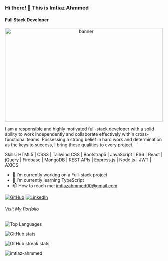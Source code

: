 ### Hi there! 👋 This is Imtiaz Ahmmed
#### Full Stack Developer

<p align="center">
  <img src="https://i.ibb.co/5TfNStD/banner.png" alt="banner" width="100%" height="300">
</p>

I am a responsible and highly motivated full-stack developer with a solid ability to work independently and collaborate effectively within cross-functional teams. Possessing a strong belief in hard work and determination as the keys to success, I bring these qualities to every project.

Skills: HTML5 | CSS3 | Tailwind CSS | Bootstrap5 | JavaScript | ES6 | React | jQuery | Firebase | MongoDB | REST APIs | Express.js | Node.js | JWT | AXIOS

- 🔭 I’m currently working on a Full-stack project
- 🌱 I’m currently learning TypeScript
- 📫 How to reach me: imtiazahmmed00@gmail.com

[![GitHub](https://img.shields.io/badge/GitHub-imtiaz--ahmmed-black?logo=github&style=flat-square)](https://github.com/imtiaz-ahmmed)
[![LinkedIn](https://img.shields.io/badge/LinkedIn-imtiaz--ahmmed-blue?logo=linkedin&style=flat-square)](https://www.linkedin.com/in/imtiaz-ahmmed/)

###### Visit My [Porfolio](https://imtiaz-ahmmed.netlify.app)

![Top Languages](https://github-readme-stats.vercel.app/api/top-langs?username=imtiaz-ahmmed&show_icons=true&locale=en&layout=compact)

![GitHub stats](https://github-readme-stats.vercel.app/api?username=imtiaz-ahmmed&show_icons=true)

![GitHub streak stats](https://streak-stats.demolab.com/?user=imtiaz-ahmmed)

<p align="left">
  <img src="https://komarev.com/ghpvc/?username=imtiaz-ahmmed&label=Profile%20views&color=0e75b6&style=flat" alt="imtiaz-ahmmed" />
</p>
